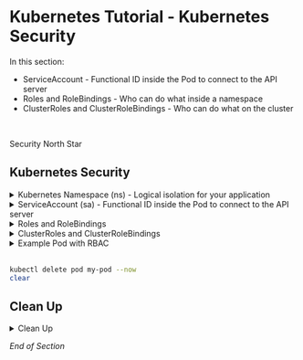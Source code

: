 # Kubernetes Tutorial - Kubernetes Security

 In this section:
- ServiceAccount - Functional ID inside the Pod to connect to the API server
- Roles and RoleBindings - Who can do what inside a namespace
- ClusterRoles and ClusterRoleBindings - Who can do what on the cluster
<br />

Security North Star
<br />

## Kubernetes Security

<details class="faq box"><summary>Kubernetes Namespace (ns) - Logical isolation for your application</summary>
<p>

```bash
kubectl create namespace ns-bootcamp-sec
kubectl config set-context --current --namespace=ns-bootcamp-sec
```

</p>
</details>

<details class="faq box"><summary>ServiceAccount (sa) - Functional ID inside the Pod to connect to the API server</summary>
<p>

xxx

Notes:
* ServiceAccounts are namespace scoped
* A default serviceAccount is automatically created for each namespace
* ServiceAccounts are nothing more than a way for an application to authenticate itself with the Kubernetes API server
* ServiceAccount use JSON Web Tokens to authenticate with the Kubernetes API server
* A ServiceAccount can contain a list of imagePullSecrets
* This saves you from having to include the imagePullSecret with each Pod

kubernetes.io bookmark: [Configure Service Accounts for Pods](https://kubernetes.io/docs/tasks/configure-pod-container/configure-service-account/)

```yaml
cat << EOF | kubectl apply -f -
apiVersion: v1
kind: ServiceAccount
metadata:
  name: my-service-account
imagePullSecrets:
- name: my-image-pull-secret
EOF
```  

</p>
</details>

<details class="faq box"><summary>Roles and RoleBindings</summary>
<p>

xxx

Notes:
* Roles are namespaced, if the namespace is omitted, the current namespace is used
* Services are resources in the core apiGroup, which has no name - hence the “”
* Getting individual Services by name and listing all of them is allowed
* This rule pertains to services, the plural name must be used

```yaml
cat << EOF | kubectl apply -f -
apiVersion: rbac.authorization.k8s.io/v1
kind: Role
metadata:
  name: my-service-reader
rules:
- apiGroups: [""]                    
  verbs: ["get", "list"]             
  resources: ["services"] 
  EOF
```  

</p>
</details>


<details class="faq box"><summary>ClusterRoles and ClusterRoleBindings</summary>
<p>

</p>
</details>



<details class="faq box"><summary>Example Pod with RBAC</summary>
<p>


</p>
</details>
<br />

```bash
kubectl delete pod my-pod --now
clear
```








## Clean Up

<details class="faq box"><summary>Clean Up</summary>
<p>

```bash
cd
yes | rm -R ~/ckad/
kubectl delete ns ns-bootcamp-sec
kubectl delete sa my-serviceaccount
```

</p>
</details>

_End of Section_
